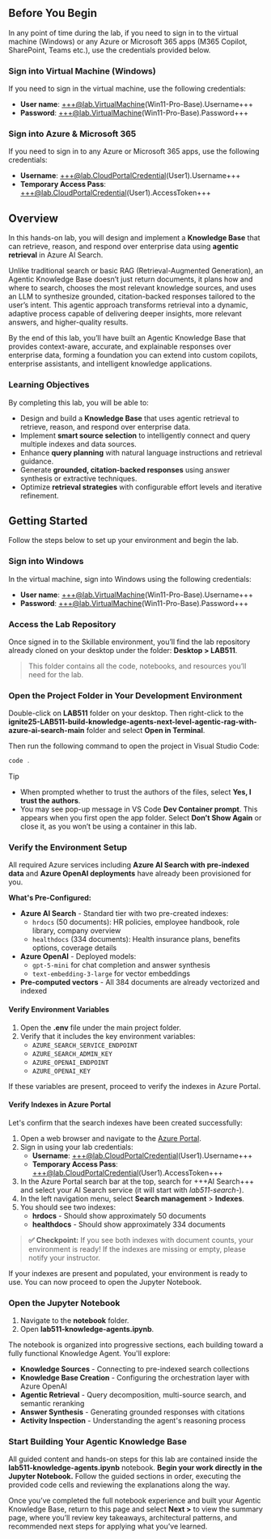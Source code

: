 ## Before You Begin

In any point of time during the lab, if you need to sign in to the virtual machine (Windows) or any Azure or Microsoft 365 apps (M365 Copilot, SharePoint, Teams etc.), use the credentials provided below.

### Sign into Virtual Machine (Windows)

If you need to sign in the virtual machine, use the following credentials:

- **User name**: +++@lab.VirtualMachine(Win11-Pro-Base).Username+++  
- **Password**: +++@lab.VirtualMachine(Win11-Pro-Base).Password+++

### Sign into Azure & Microsoft 365

If you need to sign in to any Azure or Microsoft 365 apps, use the following credentials:

- **Username**: +++@lab.CloudPortalCredential(User1).Username+++  
- **Temporary Access Pass**: +++@lab.CloudPortalCredential(User1).AccessToken+++

## Overview

In this hands-on lab, you will design and implement a **Knowledge Base** that can retrieve, reason, and respond over enterprise data using **agentic retrieval** in Azure AI Search.

Unlike traditional search or basic RAG (Retrieval-Augmented Generation), an Agentic Knowledge Base doesn’t just return documents, it plans how and where to search, chooses the most relevant knowledge sources, and uses an LLM to synthesize grounded, citation-backed responses tailored to the user’s intent. This agentic approach transforms retrieval into a dynamic, adaptive process capable of delivering deeper insights, more relevant answers, and higher-quality results.

By the end of this lab, you’ll have built an Agentic Knowledge Base that provides context-aware, accurate, and explainable responses over enterprise data, forming a foundation you can extend into custom copilots, enterprise assistants, and intelligent knowledge applications.

### Learning Objectives

By completing this lab, you will be able to:

- Design and build a **Knowledge Base** that uses agentic retrieval to retrieve, reason, and respond over enterprise data.  
- Implement **smart source selection** to intelligently connect and query multiple indexes and data sources.  
- Enhance **query planning** with natural language instructions and retrieval guidance.  
- Generate **grounded, citation-backed responses** using answer synthesis or extractive techniques.  
- Optimize **retrieval strategies** with configurable effort levels and iterative refinement.

## Getting Started

Follow the steps below to set up your environment and begin the lab.

### Sign into Windows

In the virtual machine, sign into Windows using the following credentials:

- **User name**: +++@lab.VirtualMachine(Win11-Pro-Base).Username+++  
- **Password**: +++@lab.VirtualMachine(Win11-Pro-Base).Password+++

### Access the Lab Repository

Once signed in to the Skillable environment, you’ll find the lab repository already cloned on your desktop under the folder: **Desktop > LAB511**.

> This folder contains all the code, notebooks, and resources you’ll need for the lab.

### Open the Project Folder in Your Development Environment

Double-click on **LAB511** folder on your desktop. Then right-click to the **ignite25-LAB511-build-knowledge-agents-next-level-agentic-rag-with-azure-ai-search-main** folder and select **Open in Terminal**.

Then run the following command to open the project in Visual Studio Code:

```powershell
code .
```

> [!TIP]
> * When prompted whether to trust the authors of the files, select **Yes, I trust the authors**.
> * You may see pop-up message in VS Code **Dev Container prompt**. This appears when you first open the app folder. Select **Don’t Show Again** or close it, as you won’t be using a container in this lab.

### Verify the Environment Setup

All required Azure services including **Azure AI Search with pre-indexed data** and **Azure OpenAI deployments** have already been provisioned for you.

**What's Pre-Configured:**
- **Azure AI Search** - Standard tier with two pre-created indexes:
  - `hrdocs` (50 documents): HR policies, employee handbook, role library, company overview
  - `healthdocs` (334 documents): Health insurance plans, benefits options, coverage details
- **Azure OpenAI** - Deployed models:
  - `gpt-5-mini` for chat completion and answer synthesis
  - `text-embedding-3-large` for vector embeddings
- **Pre-computed vectors** - All 384 documents are already vectorized and indexed

#### Verify Environment Variables

1. Open the **.env** file under the main project folder.  
2. Verify that it includes the key environment variables:
   - `AZURE_SEARCH_SERVICE_ENDPOINT`
   - `AZURE_SEARCH_ADMIN_KEY`
   - `AZURE_OPENAI_ENDPOINT`
   - `AZURE_OPENAI_KEY`

If these variables are present, proceed to verify the indexes in Azure Portal.

#### Verify Indexes in Azure Portal

Let's confirm that the search indexes have been created successfully:

1. Open a web browser and navigate to the [Azure Portal](https://portal.azure.com).
2. Sign in using your lab credentials:
    - **Username**: +++@lab.CloudPortalCredential(User1).Username+++  
    - **Temporary Access Pass**: +++@lab.CloudPortalCredential(User1).AccessToken+++
3. In the Azure Portal search bar at the top, search for +++AI Search+++ and select your AI Search service (it will start with *lab511-search-*).
4. In the left navigation menu, select **Search management** > **Indexes**.
5. You should see two indexes:
   - **hrdocs** - Should show approximately 50 documents
   - **healthdocs** - Should show approximately 334 documents

> **✅ Checkpoint:** If you see both indexes with document counts, your environment is ready! If the indexes are missing or empty, please notify your instructor.

If your indexes are present and populated, your environment is ready to use. You can now proceed to open the Jupyter Notebook.

### Open the Jupyter Notebook

1. Navigate to the **notebook** folder.  
2. Open **lab511-knowledge-agents.ipynb**.

The notebook is organized into progressive sections, each building toward a fully functional Knowledge Agent. You'll explore:

- **Knowledge Sources** - Connecting to pre-indexed search collections
- **Knowledge Base Creation** - Configuring the orchestration layer with Azure OpenAI
- **Agentic Retrieval** - Query decomposition, multi-source search, and semantic reranking
- **Answer Synthesis** - Generating grounded responses with citations
- **Activity Inspection** - Understanding the agent's reasoning process

### Start Building Your Agentic Knowledge Base

All guided content and hands-on steps for this lab are contained inside the **lab511-knowledge-agents.ipynb** notebook. **Begin your work directly in the Jupyter Notebook.** Follow the guided sections in order, executing the provided code cells and reviewing the explanations along the way.

Once you’ve completed the full notebook experience and built your Agentic Knowledge Base, return to this page and select **Next >** to view the summary page, where you’ll review key takeaways, architectural patterns, and recommended next steps for applying what you’ve learned.
